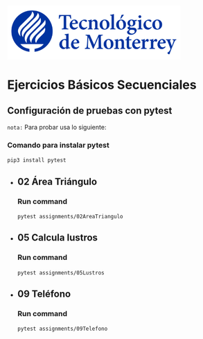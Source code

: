 ![Tec de Monterrey](images/logotecmty.png)
# Ejercicios Básicos Secuenciales

## Configuración de pruebas con **pytest**

`nota:` Para probar usa lo siguiente:
### Comando para instalar pytest
```
pip3 install pytest
```
- ## 02 Área Triángulo
    ### Run command
    ```
    pytest assignments/02AreaTriangulo
    ```

- ## 05 Calcula lustros
    ### Run command
    ```
    pytest assignments/05Lustros
    ```

- ## 09 Teléfono
    ### Run command
    ```
    pytest assignments/09Telefono
    ```